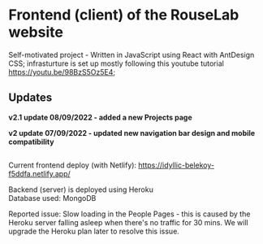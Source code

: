 # Frontend (client) of the RouseLab website
Self-motivated project - Written in JavaScript using React with AntDesign CSS; infrasturture is set up mostly following this youtube tutorial https://youtu.be/98BzS5Oz5E4; 

## Updates
**v2.1 update 08/09/2022 - added a new Projects page**

**v2 update 07/09/2022 - updated new navigation bar design and mobile compatibility**

##
Current frontend deploy (with Netlify): https://idyllic-belekoy-f5ddfa.netlify.app/

Backend (server) is deployed using Heroku <br />
Database used: MongoDB

Reported issue: Slow loading in the People Pages - this is caused by the Heroku server falling asleep when there's no traffic for 30 mins. We will upgrade the Heroku plan later to resolve this issue.
